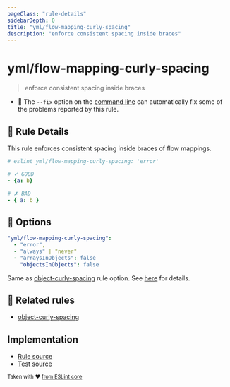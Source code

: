 ```yaml
---
pageClass: "rule-details"
sidebarDepth: 0
title: "yml/flow-mapping-curly-spacing"
description: "enforce consistent spacing inside braces"
---
```

# yml/flow-mapping-curly-spacing

> enforce consistent spacing inside braces

- :wrench: The `--fix` option on the [command line](https://eslint.org/docs/user-guide/command-line-interface#fixing-problems) can automatically fix some of the problems reported by this rule.

## :book: Rule Details

This rule enforces consistent spacing inside braces of flow mappings.

<eslint-code-block fix>

```yaml
# eslint yml/flow-mapping-curly-spacing: 'error'

# ✓ GOOD
- {a: b}

# ✗ BAD
- { a: b }
```

</eslint-code-block>

## :wrench: Options

```yaml
"yml/flow-mapping-curly-spacing":
  - "error",
  - "always" | "never"
  - "arraysInObjects": false
    "objectsInObjects": false
```

Same as [object-curly-spacing] rule option. See [here](https://eslint.org/docs/rules/object-curly-spacing#options) for details. 

## :couple: Related rules

- [object-curly-spacing]

[object-curly-spacing]: https://eslint.org/docs/rules/object-curly-spacing

## Implementation

- [Rule source](https://github.com/ota-meshi/eslint-plugin-yml/blob/master/src/rules/flow-mapping-curly-spacing.ts)
- [Test source](https://github.com/ota-meshi/eslint-plugin-yml/blob/master/tests/src/rules/flow-mapping-curly-spacing.js)

<sup>Taken with ❤️ [from ESLint core](https://eslint.org/docs/rules/object-curly-spacing)</sup>
